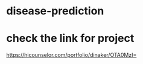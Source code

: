 # disease-prediction

# check the link for project
https://hicounselor.com/portfolio/dinaker/OTA0MzI=
